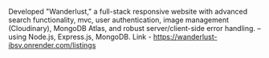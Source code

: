 Developed "Wanderlust," a full-stack responsive website with advanced search functionality, mvc, user authentication, image management (Cloudinary), MongoDB Atlas, and robust server/client-side error handling. –using Node.js, Express.js, MongoDB. 
Link - https://wanderlust-ibsv.onrender.com/listings
